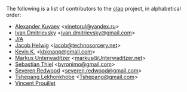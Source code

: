 The following is a list of contributors to the [clap](https://github.com/kbknapp/clap-rs) project, in alphabetical order:

 * [Alexander Kuvaev](https://github.com/Vinatorul) <<vinetorul@yandex.ru>>
 * [Ivan Dmitrievsky](https://github.com/idmit) <<ivan.dmitrievsky@gmail.com>>
 * [J/A](https://github.com/archer884)
 * [Jacob Helwig](https://github.com/jhelwig) <<jacob@technosorcery.net>>
 * [Kevin K.](https://github.com/kbknapp) <<kbknapp@gmail.com>>
 * [Markus Unterwaditzer](https://github.com/untitaker) <<markus@Unterwaditzer.net>>
 * [Sebastian Thiel](https://github.com/Byron) <<byronimo@gmail.com>>
 * [Severen Redwood](https://github.com/SShrike) <<severen.redwood@gmail.com>>
 * [Tshepang Lekhonkhobe](https://github.com/tshepang) <<Tshepang@gmail.com>>
 * [Vincent Prouillet](https://github.com/Keats)
